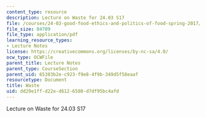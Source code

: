 ```yaml
---
content_type: resource
description: Lecture on Waste for 24.03 S17
file: /courses/24-03-good-food-ethics-and-politics-of-food-spring-2017/dd29e1ffd22ed6126580d7df95bc4afd_MIT24_03S17_lec19.pdf
file_size: 84709
file_type: application/pdf
learning_resource_types:
- Lecture Notes
license: https://creativecommons.org/licenses/by-nc-sa/4.0/
ocw_type: OCWFile
parent_title: Lecture Notes
parent_type: CourseSection
parent_uid: 65383b2e-c923-f9e8-4f9b-349d5f58eaaf
resourcetype: Document
title: Waste
uid: dd29e1ff-d22e-d612-6580-d7df95bc4afd
---
```

Lecture on Waste for 24.03 S17